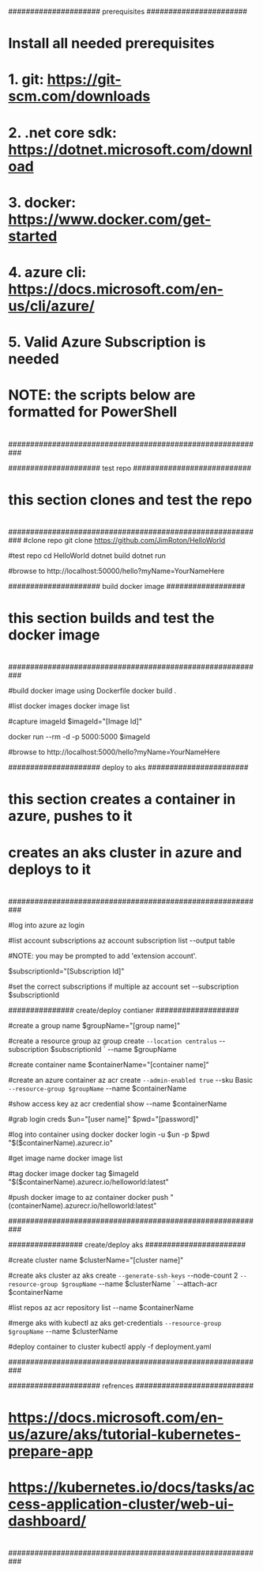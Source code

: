 ##################### prerequisites #######################
#
# Install all needed prerequisites
# 1. git: https://git-scm.com/downloads
# 2. .net core sdk: https://dotnet.microsoft.com/download
# 3. docker: https://www.docker.com/get-started
# 4. azure cli: https://docs.microsoft.com/en-us/cli/azure/
# 5. Valid Azure Subscription is needed
#
# NOTE: the scripts below are formatted for PowerShell
#
###########################################################

##################### test repo ###########################
#
# this section clones and test the repo
#
###########################################################
#clone repo
git clone https://github.com/JimRoton/HelloWorld

#test repo
cd HelloWorld
dotnet build
dotnet run

#browse to http://localhost:50000/hello?myName=YourNameHere

##################### build docker image ##################
#
# this section builds and test the docker image
#
###########################################################

#build docker image using Dockerfile
docker build .

#list docker images
docker image list

#capture imageId
$imageId="[Image Id]"

docker run --rm -d -p 5000:5000 $imageId

#browse to http://localhost:5000/hello?myName=YourNameHere

##################### deploy to aks #######################        
#
# this section creates a container in azure, pushes to it
# creates an aks cluster in azure and deploys to it
#
###########################################################

#log into azure
az login

#list account subscriptions
az account subscription list --output table

#NOTE: you may be prompted to add 'extension account'.

$subscriptionId="[Subscription Id]"

#set the correct subscriptions if multiple
az account set --subscription $subscriptionId

############### create/deploy contianer ###################        

#create a group name
$groupName="[group name]"

#create a resource group
az group create `
  --location centralus `
  --subscription $subscriptionId `
  --name $groupName

#create container name
$containerName="[container name]"

#create an azure container
az acr create `
  --admin-enabled true `
  --sku Basic `
  --resource-group $groupName `
  --name $containerName

#show access key
az acr credential show --name $containerName

#grab login creds
$un="[user name]"
$pwd="[password]"

#log into container using docker
docker login -u $un -p $pwd "$($containerName).azurecr.io"

#get image name
docker image list

#tag docker image
docker tag $imageId "$($containerName).azurecr.io/helloworld:latest"

#push docker image to az container
docker push "$($containerName).azurecr.io/helloworld:latest"

###########################################################

################# create/deploy aks #######################

#create cluster name
$clusterName="[cluster name]"

#create aks cluster
az aks create `
  --generate-ssh-keys `
  --node-count 2 `
  --resource-group $groupName `
  --name $clusterName `
  --attach-acr $containerName

#list repos
az acr repository list --name $containerName

#merge aks with kubectl
az aks get-credentials `
  --resource-group $groupName `
  --name $clusterName

#deploy container to cluster
kubectl apply -f deployment.yaml

###########################################################

##################### refrences ###########################
#
# https://docs.microsoft.com/en-us/azure/aks/tutorial-kubernetes-prepare-app
# https://kubernetes.io/docs/tasks/access-application-cluster/web-ui-dashboard/
#
###########################################################
